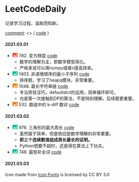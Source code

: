 # LeetCodeDaily

记录学习过程，温故而知新。


[comment]: <> (   <img src="icons/hard_icon.png" height='14'>   )
[comment]: <> (   <img src="icons/medi_icon.png" height='14'>   )
[comment]: <> (   <img src="icons/easy_icon.png" height='14'>   )
[comment]: <> (   [code](https://github.com/yhzhang95/LeetCodeDaily/blob/main/No_0748.py)   )


#### **2021.03.01**

+ <img src="icons/hard_icon.png" height='14'> 782. 变为棋盘 [code](https://github.com/yhzhang95/LeetCodeDaily/blob/main/No_0782.py)
	- 数学的理解为主，即数学模型简化。
	- 严格来说可以用numpy或者c提高效率。
+ <img src="icons/easy_icon.png" height='14'> 1403. 非递增顺序的最小子序列 [code](https://github.com/yhzhang95/LeetCodeDaily/blob/main/No_1403.py)
	- 排序题，学习了heapq模块，非常重要。
+ <img src="icons/medi_icon.png" height='14'> 1048. 最长字符串链 [code](https://github.com/yhzhang95/LeetCodeDaily/blob/main/No_1048.py)
	- 专治奇技淫巧，defaultdict的运用，简单循环即可。
	- 也是第一次接触到DP的算法，不是特别理解。后续题更重要。
+ <img src="icons/medi_icon.png" height='14'> 532. 数组中的 k-diff 数对 [code](https://github.com/yhzhang95/LeetCodeDaily/blob/main/No_532.py)

#### **2021.03.02**

+ <img src="icons/easy_icon.png" height='14'> 976. 三角形的最大周长 [code](https://github.com/yhzhang95/LeetCodeDaily/blob/main/No_976.py)
	- 虽然属于简单，但是依旧是数学理解的非常重要。
	- **即三个连续数值组成周长最长的证明。**
	- Python想要不超时，还是得在算法上下功夫。
+ <img src="icons/easy_icon.png" height='14'> 748. 最短补全词 [code](https://github.com/yhzhang95/LeetCodeDaily/blob/main/No_0748.py)


#### **2021.03.03**



<div>Icon made from <a href="http://www.onlinewebfonts.com/icon">Icon Fonts</a> is licensed by CC BY 3.0</div>
